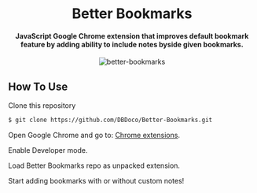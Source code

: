 
<h1 align="center">
  Better Bookmarks
  <br>
</h1>

<h4 align="center">JavaScript Google Chrome extension that improves default bookmark feature by adding ability to include notes byside given bookmarks.</h4>

<p align="center">
  <img src="https://media0.giphy.com/media/t58lkvzQVsJjE6lecR/giphy.gif" alt="better-bookmarks" />
</p>




## How To Use

Clone this repository
```bash
$ git clone https://github.com/DBDoco/Better-Bookmarks.git
```

Open Google Chrome and go to: <a href="chrome://extensions">Chrome extensions</a>.

Enable Developer mode.

Load Better Bookmarks repo as unpacked extension.

Start adding bookmarks with or without custom notes!
